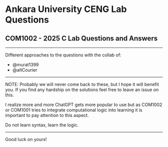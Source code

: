 # Ankara University CENG Lab Questions
## COM1002 - 2025 C Lab Questions and Answers

---

Different approaches to the questions with the collab of:
- @murat1399
- @altCourier

---
NOTE: Probably we will never come back to these, but I hope it will benefit you. 
If you find any hardship on the solutions feel free to leave an issue on this.

I realize more and more ChatGPT gets more popular to use but as COM1002 or COM1001 tries to
integrate computational logic into learning it is important to pay attention to this aspect.

Do not learn syntax, learn the logic.

---

Good luck on yours!

